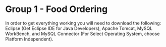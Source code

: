 # Group 1 - Food Ordering

In order to get everything working you will need to download the following:
Eclipse (Get Eclipse IDE for Java Developers), Apache Tomcat, MySQL WorkBench, and MySQL Connector (For Select Operating System, choose Platform Independent).

